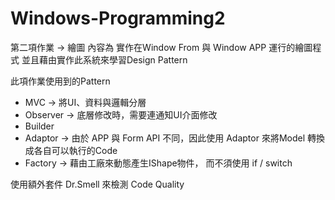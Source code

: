# Windows-Programming2
第二項作業 -> 繪圖
內容為 實作在Window From 與 Window APP 運行的繪圖程式
並且藉由實作此系統來學習Design Pattern

此項作業使用到的Pattern
* MVC          -> 將UI、資料與邏輯分層
* Observer     -> 底層修改時，需要連通知UI介面修改
* Builder      
* Adaptor      -> 由於 APP 與 Form API 不同，因此使用 Adaptor 來將Model 轉換成各自可以執行的Code
* Factory      -> 藉由工廠來動態產生IShape物件， 而不須使用 if / switch

使用額外套件 Dr.Smell 來檢測 Code Quality

